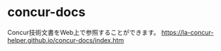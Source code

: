 # concur-docs

Concur技術文書をWeb上で参照することができます。
https://la-concur-helper.github.io/concur-docs/index.htm
